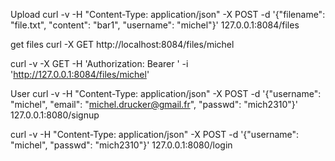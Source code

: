  
 
 Upload
 curl -v -H "Content-Type: application/json"  -X POST -d '{"filename": "file.txt", "content": "bar1", "username": "michel"}' 127.0.0.1:8084/files
 
 get files
 curl -X GET http://localhost:8084/files/michel

curl -v -X GET -H 'Authorization: Bearer '   -i 'http://127.0.0.1:8084/files/michel'

User
curl -v -H "Content-Type: application/json"  -X POST -d '{"username": "michel", "email": "michel.drucker@gmail.fr", "passwd": "mich2310"}' 127.0.0.1:8080/signup

curl -v -H "Content-Type: application/json"  -X POST -d '{"username": "michel",  "passwd": "mich2310"}' 127.0.0.1:8080/login
